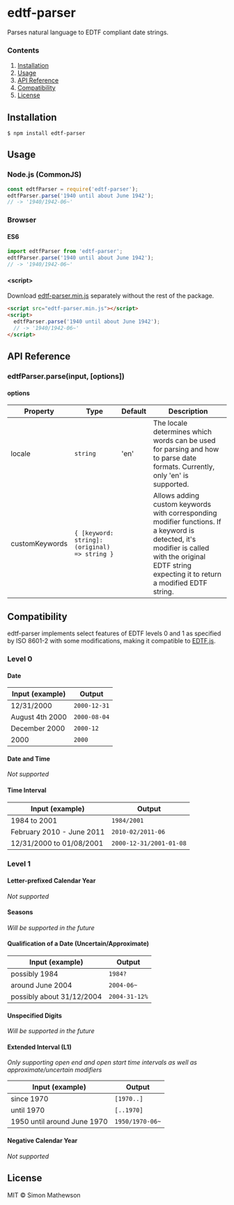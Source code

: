 # edtf-parser

Parses natural language to EDTF compliant date strings.

### Contents

1. [Installation](#installation)
2. [Usage](#usage)
3. [API Reference](#api-reference)
4. [Compatibility](#compatibility)
5. [License](#license)

## Installation

```
$ npm install edtf-parser
```

## Usage

### Node.js (CommonJS)

```javascript
const edtfParser = require('edtf-parser');
edtfParser.parse('1940 until about June 1942');
// -> '1940/1942-06~'
```

### Browser

#### ES6

```javascript
import edtfParser from 'edtf-parser';
edtfParser.parse('1940 until about June 1942');
// -> '1940/1942-06~'
```

#### \<script>
Download [edtf-parser.min.js](https://raw.githubusercontent.com/simon-mathewson/edtf-parser/master/dist/edtf-parser.min.js) separately without the rest of the package.
```html
<script src="edtf-parser.min.js"></script>
<script>
  edtfParser.parse('1940 until about June 1942');
  // -> '1940/1942-06~'
</script>
```

## API Reference

### edtfParser.parse(input, [options])

#### options

|Property|Type|Default|Description|
|-|-|-|-|
|locale|`string`|'en'|The locale determines which words can be used for parsing and how to parse date formats. Currently, only 'en' is supported.|
|customKeywords|`{ [keyword: string]: (original) => string }`||Allows adding custom keywords with corresponding modifier functions. If a keyword is detected, it's modifier is called with the original EDTF string expecting it to return a modified EDTF string.|

## Compatibility

edtf-parser implements select features of EDTF levels 0 and 1 as specified by ISO 8601-2 with some modifications, making it compatible to [EDTF.js](https://github.com/inukshuk/edtf.js).

### Level 0

#### Date

| Input (example) | Output       |
|-----------------|--------------|
| 12/31/2000      | `2000-12-31` |
| August 4th 2000 | `2000-08-04` |
| December 2000   | `2000-12`    |
| 2000            | `2000`       |

#### Date and Time

*Not supported*

#### Time Interval

| Input (example)           | Output                  |
|---------------------------|-------------------------|
| 1984 to 2001              | `1984/2001`             |
| February 2010 - June 2011 | `2010-02/2011-06`       |
| 12/31/2000 to 01/08/2001  | `2000-12-31/2001-01-08` |

### Level 1

#### Letter-prefixed Calendar Year

*Not supported*

#### Seasons

*Will be supported in the future*
<!-- 
| Input (example) | Output    |
|-----------------|-----------|
| Spring 2001     | `2001-21` | -->

#### Qualification of a Date (Uncertain/Approximate)

| Input (example)           | Output        |
|---------------------------|---------------|
| possibly 1984             | `1984?`       |
| around June 2004          | `2004-06~`    |
| possibly about 31/12/2004 | `2004-31-12%` |

#### Unspecified Digits

*Will be supported in the future*
<!-- *Only supporting decades*

| Input (example) | Output |
|-----------------|--------|
| 1960s           | `196X` | -->

#### Extended Interval (L1)

*Only supporting open end and open start time intervals as well as approximate/uncertain modifiers*

| Input (example)                  | Output          |
|----------------------------------|-----------------|
| since 1970                       | `[1970..]`      |
| until 1970                       | `[..1970]`      |
| 1950 until around June 1970      | `1950/1970-06~` |

#### Negative Calendar Year

*Not supported*

## License

MIT © Simon Mathewson
